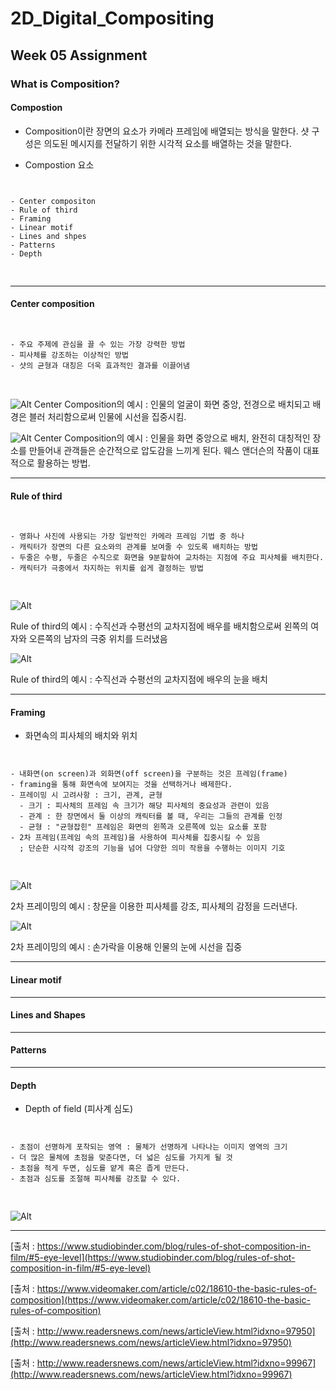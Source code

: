 # 2D_Digital_Compositing
## Week 05 Assignment
### What is Composition?
#### Compostion

- Composition이란 장면의 요소가 카메라 프레임에 배열되는 방식을 말한다. 샷 구성은 의도된 메시지를 전달하기 위한 시각적 요소를 배열하는 것을 말한다.

- Compostion 요소

<pre>
<code>

- Center compositon
- Rule of third
- Framing
- Linear motif
- Lines and shpes
- Patterns
- Depth

</code>
</pre>

-----------------
#### Center composition

<pre>
<code>

- 주요 주제에 관심을 끌 수 있는 가장 강력한 방법
- 피사체를 강조하는 이상적인 방법
- 샷의 균형과 대칭은 더욱 효과적인 결과를 이끌어냄

</code>
</pre>

![Alt](https://github.com/JuSeongYong/2D_Digital_Compositing/blob/master/week06/images/Rules-of-Shot-Composition-Breaking-Rule-of-Thirds-min.jpg)
Center Composition의 예시 : 인물의 얼굴이 화면 중앙, 전경으로 배치되고 배경은 블러 처리함으로써 인물에 시선을 집중시킴.


![Alt](https://github.com/JuSeongYong/2D_Digital_Compositing/blob/master/week06/images/%EC%9B%A8%EC%8A%A4%EC%97%94%EB%8D%94%EC%8A%A8%20%EC%84%BC%ED%84%B0%EC%BB%B4%ED%8D%BC%EC%A7%80%EC%85%98.jpg)
Center Composition의 예시 : 인물을 화면 중앙으로 배치, 완전히 대칭적인 장소를 만들어내 관객들은 순간적으로 압도감을 느끼게 된다. 웨스 앤더슨의 작품이 대표적으로 활용하는 방법.

------------------
#### Rule of third

<pre>
<code>

- 영화나 사진에 사용되는 가장 일반적인 카메라 프레임 기법 중 하나
- 캐릭터가 장면의 다른 요소와의 관계를 보여줄 수 있도록 배치하는 방법
- 두줄은 수평, 두줄은 수직으로 화면을 9분할하여 교차하는 지점에 주요 피사체를 배치한다.
- 캐릭터가 극중에서 차지하는 위치를 쉽게 결정하는 방법

</code>
</pre>

![Alt](https://github.com/JuSeongYong/2D_Digital_Compositing/blob/master/week06/images/Rules-of-Shot-Composition-Rule-of-Thirds-Grid-min.jpg)

Rule of third의 예시 : 수직선과 수평선의 교차지점에 배우를 배치함으로써 왼쪽의 여자와 오른쪽의 남자의 극중 위치를 드러냈음


![Alt](https://github.com/JuSeongYong/2D_Digital_Compositing/blob/master/week06/images/352-C02-Shooting-secondary-1.jpg)

Rule of third의 예시 : 수직선과 수평선의 교차지점에 배우의 눈을 배치

------------------
#### Framing
- 화면속의 피사체의 배치와 위치

<pre>
<code>

- 내화면(on screen)과 외화면(off screen)을 구분하는 것은 프레임(frame)
- framing을 통해 화면속에 보여지는 것을 선택하거나 배제한다.
- 프레이밍 시 고려사항 : 크기, 관계, 균형
  - 크기 : 피사체의 프레임 속 크기가 해당 피사체의 중요성과 관련이 있음
  - 관계 : 한 장면에서 둘 이상의 캐릭터를 볼 때, 우리는 그들의 관계를 인정
  - 균형 : "균형잡힌" 프레임은 화면의 왼쪽과 오른쪽에 있는 요소를 포함
- 2차 프레임(프레임 속의 프레임)을 사용하여 피사체를 집중시킬 수 있음
  ; 단순한 시각적 강조의 기능을 넘어 다양한 의미 작용을 수행하는 이미지 기호

</code>
</pre>

![Alt](https://github.com/JuSeongYong/2D_Digital_Compositing/blob/master/week06/images/2%EC%B0%A8%ED%94%84%EB%A0%88%EC%9D%B4%EB%B0%8D.jpg)

2차 프레이밍의 예시 : 창문을 이용한 피사체를 강조, 피사체의 감정을 드러낸다.

![Alt](https://github.com/JuSeongYong/2D_Digital_Compositing/blob/master/week06/images/2%EC%B0%A8%ED%94%84%EB%A0%88%EC%9D%B4%EB%B0%8D_1.jpg)

2차 프레이밍의 예시 : 손가락을 이용해 인물의 눈에 시선을 집중

----------------
#### Linear motif


-------------
#### Lines and Shapes


-------------
#### Patterns


---------------
#### Depth
- Depth of field (피사계 심도)

<pre>
<code>

- 초점이 선명하게 포착되는 영역 : 물체가 선명하게 나타나는 이미지 영역의 크기
- 더 많은 물체에 초점을 맞춘다면, 더 넓은 심도를 가지게 될 것
- 초점을 적게 두면, 심도를 얕게 혹은 좁게 만든다.
- 초점과 심도를 조절해 피사체를 강조할 수 있다.

</code>
</pre>

![Alt](https://github.com/JuSeongYong/2D_Digital_Compositing/blob/master/week06/images/Rules-of-Shot-Composition-depth-of-field-1024x660-min.jpg)

----------------------

[출처 : https://www.studiobinder.com/blog/rules-of-shot-composition-in-film/#5-eye-level](https://www.studiobinder.com/blog/rules-of-shot-composition-in-film/#5-eye-level)

[출처 : https://www.videomaker.com/article/c02/18610-the-basic-rules-of-composition](https://www.videomaker.com/article/c02/18610-the-basic-rules-of-composition)

[출처 : http://www.readersnews.com/news/articleView.html?idxno=97950](http://www.readersnews.com/news/articleView.html?idxno=97950)

[출처 : http://www.readersnews.com/news/articleView.html?idxno=99967](http://www.readersnews.com/news/articleView.html?idxno=99967)
